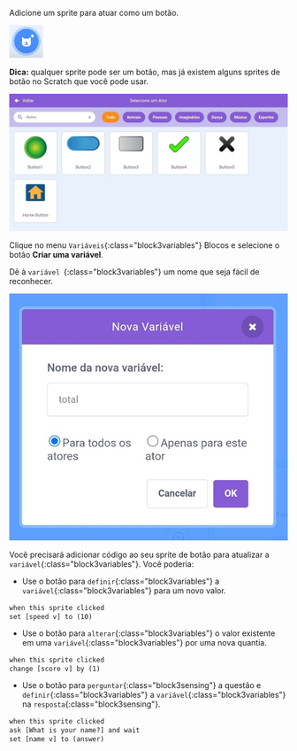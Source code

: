 Adicione um sprite para atuar como um botão.

![](images/add-sprite.png)

**Dica:** qualquer sprite pode ser um botão, mas já existem alguns sprites de botão no Scratch que você pode usar.

![](images/button-sprites.png)

Clique no menu `Variáveis`{:class="block3variables"} Blocos e selecione o botão **Criar uma variável**.

Dê à `variável `{:class="block3variables"} um nome que seja fácil de reconhecer.

![](images/name-variable.png)

Você precisará adicionar código ao seu sprite de botão para atualizar a `variável`{:class="block3variables"}. Você poderia:

+ Use o botão para `definir`{:class="block3variables"} a `variável`{:class="block3variables"} para um novo valor.

```blocks3
when this sprite clicked
set [speed v] to (10)
```

+ Use o botão para `alterar`{:class="block3variables"} o valor existente em uma `variável`{:class="block3variables"} por uma nova quantia.

```blocks3
when this sprite clicked
change [score v] by (1)
```

+ Use o botão para `perguntar`{:class="block3sensing"} a questão e `definir`{:class="block3variables"} a `variável`{:class="block3variables"} na `resposta`{:class="block3sensing"}.

```blocks3
when this sprite clicked
ask [What is your name?] and wait 
set [name v] to (answer)
```

